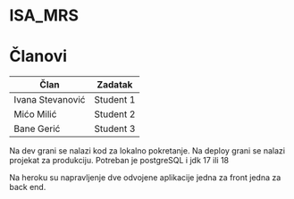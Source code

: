 # ISA_MRS

# Članovi

Član| Zadatak
--- | ---
Ivana Stevanović | Student 1
Mićo Milić | Student 2 
Bane Gerić | Student 3

 
Na dev grani se nalazi kod za lokalno pokretanje. Na deploy grani se nalazi
projekat za produkciju. Potreban je postgreSQL i jdk 17 ili 18

Na heroku su napravljenje dve odvojene aplikacije jedna za front jedna za back end.

